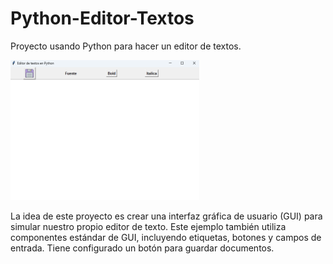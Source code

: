 # Python-Editor-Textos
Proyecto usando Python para hacer un editor de textos.

<img src="https://raw.githubusercontent.com/IreHurtado/Python-Editor-Textos/main/EditorTextos/ProyectoImagen.png" style="height: 60%; width:60%;"/>


La idea de este proyecto es crear una interfaz gráfica de usuario (GUI) para simular nuestro propio editor de texto. Este
ejemplo también utiliza componentes estándar de GUI, incluyendo etiquetas, botones y
campos de entrada. Tiene configurado un botón para guardar documentos.
